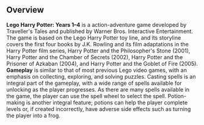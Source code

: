 ## Overview

**Lego Harry Potter: Years 1–4** is a action-adventure game developed by Traveller's Tales and published by Warner Bros. Interactive Entertainment. The game is based on the Lego Harry Potter toy line, and its storyline covers the first four books by J.K. Rowling and its film adaptations in the Harry Potter film series, Harry Potter and the Philosopher's Stone (2001), Harry Potter and the Chamber of Secrets (2002), Harry Potter and the Prisoner of Azkaban (2004), and Harry Potter and the Goblet of Fire (2005).
**Gameplay** is similar to that of most previous Lego video games, with an emphasis on collecting, exploring, and solving puzzles. Casting spells is an integral part of the gameplay, with a wide range of spells available for unlocking as the player progresses. As there are many spells available in the game, the player can use the spell wheel to select the spell. Potion-making is another integral feature; potions can help the player complete levels or, if created incorrectly, have adverse side effects such as turning the player into a frog.